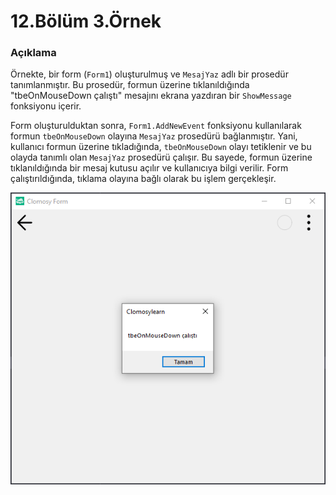 # 12.Bölüm 3.Örnek

### Açıklama

Örnekte, bir form (`Form1`) oluşturulmuş ve `MesajYaz` adlı bir prosedür tanımlanmıştır. Bu prosedür, formun üzerine tıklanıldığında "tbeOnMouseDown çalıştı" mesajını ekrana yazdıran bir `ShowMessage` fonksiyonu içerir.

Form oluşturulduktan sonra, `Form1.AddNewEvent` fonksiyonu kullanılarak formun `tbeOnMouseDown` olayına `MesajYaz` prosedürü bağlanmıştır. Yani, kullanıcı formun üzerine tıkladığında, `tbeOnMouseDown` olayı tetiklenir ve bu olayda tanımlı olan `MesajYaz` prosedürü çalışır. Bu sayede, formun üzerine tıklanıldığında bir mesaj kutusu açılır ve kullanıcıya bilgi verilir. Form çalıştırıldığında, tıklama olayına bağlı olarak bu işlem gerçekleşir.

![Bolum 12-Örnek 3](Bolum12_Ornek3.png)
